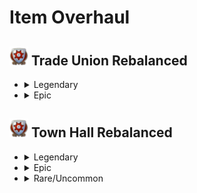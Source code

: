 # Item Overhaul

## <img src="./doc/item_overhaul/trade_union/icon_guildhouse.png" width="30" /> Trade Union Rebalanced

- <details>
  <summary>Legendary</summary>

  - <details><!-- Aaden Issack, World-Famous Enbesan Chef -->
    <summary><img src="./doc/job_adertisements/enbesa/icon_enbesan_cook_3b.png" width="20" /> Aaden Issack, World-Famous Enbesan Chef</summary>
      <img src="./doc/item_overhaul/trade_union/aaden.png" />

      When a population consumes Jacob's "**Sardines**", "**Canned Food**" is exchanged for it.
      <img src="./doc/item_overhaul/trade_union/aaden_2.png" />
    </details>

  - <details><!-- Belinda San Pedro, Head of Arcade Acquisitions -->
    <summary><img src="./doc/job_adertisements/infrastructure/icon_specialist_mall_01.png" width="20" /> Belinda San Pedro, Head of Arcade Acquisitions</summary>
      <img src="./doc/item_overhaul/trade_union/belinda.png" />
    </details>

  - <details><!-- Brother Hilarius, Purveyor of Monastic Mixtures -->
    <summary><img src="./doc/job_adertisements/drink/icon_priest_uncommon.png" width="20" /> Brother Hilarius, Purveyor of Monastic Mixtures</summary>
      <img src="./doc/item_overhaul/trade_union/hilarius.png" />
    </details>

  - <details><!-- Bruno Ironbright, Engineering Giant -->
    <summary><img src="./doc/job_adertisements/consumer/icon_well_dressed_205.png" width="20" /> Bruno Ironbright, Engineering Giant</summary>
      <img src="./doc/item_overhaul/trade_union/bruno.png" />
    </details>

  - <details><!-- Bumm Brimmell, the Original Dandy -->
    <summary><img src="./doc/job_adertisements/cloth/icon_tailor_3.png" width="20" /> Bumm Brimmell, the Original Dandy</summary>
      <img src="./doc/item_overhaul/trade_union/bumm.png" />
    </details>

  - <details><!-- Calla Lily, Of The Desert Bloom -->
    <summary><img src="./doc/job_adertisements/enbesa/icon_horticulturist_2.png" width="20" /> Calla Lily, Of The Desert Bloom</summary>
      <img src="./doc/item_overhaul/trade_union/calla.png" />
    </details>

  - <details><!-- Cosmo Castelli, Agronomic Trailblazer -->
    <summary><img src="./doc/job_adertisements/agriculture/icon_well_dressed_107.png" width="20" /> Cosmo Castelli, Agronomic Trailblazer</summary>
      <img src="./doc/item_overhaul/trade_union/calla.png" />
    </details>

  - <details><!-- Cristobal Taffeta, The Trendsetter -->
    <summary><img src="./doc/job_adertisements/cloth/icon_teacher_515.png" width="20" /> Cristobal Taffeta, The Trendsetter</summary>
      <img src="./doc/item_overhaul/trade_union/cristobal.png" />
      <img src="./doc/item_overhaul/trade_union/mariana.png" />

      When a population consumes Jacob's "**Suits**", "**Tailored Suits**" are exchanged for them.
      <img src="./doc/item_overhaul/trade_union/mariana_2.png" />
    </details>

  - <details><!-- Dr. Ali Al-Zahir, the Botanical Director -->
    <summary><img src="./doc/job_adertisements/agriculture/icon_farmer_102_b.png" width="20" /> Dr. Ali Al-Zahir, the Botanical Director</summary>
      <img src="./doc/item_overhaul/trade_union/ali.png" />
    </details>

  - <details><!-- Francois Strindberg, Crown Jeweller -->
    <summary><img src="./doc/job_adertisements/luxus/icon_well_dressed_106.png" width="20" width="20" /> Francois Strindberg, Crown Jeweller</summary>
      <img src="./doc/item_overhaul/trade_union/strindberg.png" />
      <img src="./doc/item_overhaul/trade_union/brigthwoman.png" />
      <img src="./doc/item_overhaul/trade_union/gilbert.png" />
      <img src="./doc/item_overhaul/trade_union/gemologist.png" />
    </details>

  - <details><!-- Francois Thorne, The Industrial Reinforcer -->
    <summary><img src="./doc/job_adertisements/material/icon_well_dressed_103.png" width="20" width="20" /> Francois Thorne, The Industrial Reinforcer </summary>
      <img src="./doc/item_overhaul/trade_union/thorne.png" />
      <img src="./doc/item_overhaul/trade_union/general.png" />
    </details>

  - <details><!-- Gennaro Garibaldi, Chocolatier by Royal Appointment -->
    <summary><img src="./doc/job_adertisements/food/icon_baker_102.png" width="20" width="20" /> Gennaro Garibaldi, Chocolatier by Royal Appointment </summary>
      <img src="./doc/item_overhaul/trade_union/gennaro.png" />
      <img src="./doc/item_overhaul/trade_union/charlotte.png" />
      <img src="./doc/item_overhaul/trade_union/chocolatier.png" />
    </details>

  - <details><!-- Fried Plantain Kitchen Items -->
    <summary><img src="./doc/item_overhaul/trade_union/icon_fried_bananas.png" width="20" width="20" /> Fried Plantain Kitchen Items </summary>
      <img src="./doc/item_overhaul/trade_union/icnoyotl.png" />
      <img src="./doc/item_overhaul/trade_union/kantyi.png" />
      <img src="./doc/item_overhaul/trade_union/confectionier.png" />
    </details>

  - <details><!-- Gerhard Fuchs, of the Patent Eyeglass -->
    <summary><img src="./doc/job_adertisements/consumer/icon_well_dressed_206.png" width="20" width="20" /> Gerhard Fuchs, of the Patent Eyeglass </summary>
      <img src="./doc/item_overhaul/trade_union/gerhard.png" />
      <img src="./doc/item_overhaul/trade_union/otto.png" />
    </details>

  - <details><!-- Giorgis, the Eminent Hymnodist -->
    <summary><img src="./doc/job_adertisements/enbesa/icon_keeper_of_tradition_2.png" width="20" width="20" /> Giorgis, the Eminent Hymnodist </summary>
      <img src="./doc/item_overhaul/trade_union/giorgis.png" />
    </details>

  - <details><!-- Hans Klein, Old Grandfather Time -->
    <summary><img src="./doc/job_adertisements/luxus/icon_well_dressed_108.png" width="20" width="20" /> Hans Klein, Old Grandfather Time </summary>
      <img src="./doc/item_overhaul/trade_union/hans.png" />
      <img src="./doc/item_overhaul/trade_union/brigthwoman.png" />
      <img src="./doc/item_overhaul/trade_union/chiara.png" />
      <img src="./doc/item_overhaul/trade_union/horologist.png" />
    </details>

  - <details><!-- Herve Savonne, Suppressor of Grime -->
    <summary><img src="./doc/job_adertisements/consumer/icon_well_dressed_206.png" width="20" width="20" /> Herve Savonne, Suppressor of Grime </summary>
      <img src="./doc/item_overhaul/trade_union/herve.png" />
      <img src="./doc/item_overhaul/trade_union/prunella.png" />
    </details>

  - <details><!-- Jörg von Malching, Augur of the Auric -->
    <summary><img src="./doc/job_adertisements/mining/icon_well_dressed_104.png" width="20" width="20" /> Jörg von Malching, Augur of the Auric </summary>
      <img src="./doc/item_overhaul/trade_union/joerg.png" />
      <img src="./doc/item_overhaul/trade_union/micaela.png" />
      <img src="./doc/item_overhaul/trade_union/sapper.png" />
    </details>

  - <details><!-- Lady Jane Smythe, Queen of Haute Couture -->
    <summary><img src="./doc/job_adertisements/cloth/icon_normaldress_810.png" width="20" width="20" /> Lady Jane Smythe, Queen of Haute Couture </summary>
      <img src="./doc/item_overhaul/trade_union/jane.png" />
    </details>

  - <details><!-- Marcel Forcas, Celebrity Chef -->
    <summary><img src="./doc/job_adertisements/food/icon_well_dressed_201.png" width="20" width="20" width="20" /> Marcel Forcas, Celebrity Chef </summary>
      <img src="./doc/item_overhaul/trade_union/marcel.png" />
      <img src="./doc/item_overhaul/trade_union/archivist.png" />
    </details>

  - <details><!-- Marco de la Mocha, Crusher of Beans -->
    <summary><img src="./doc/job_adertisements/drink/icon_curator_702.png" width="20" width="20" width="20" width="20" /> Marco de la Mocha, Crusher of Beans </summary>
      <img src="./doc/item_overhaul/trade_union/marco.png" />
      <img src="./doc/item_overhaul/trade_union/cecilia.png" />
      <img src="./doc/item_overhaul/trade_union/sommelier.png" />
    </details>

  - <details><!-- Marie-Antoine, Patissier Royale -->
    <summary><img src="./doc/job_adertisements/food/icon_baker_102.png" width="20" width="20" width="20" width="20" /> Marie-Antoine, Patissier Royale </summary>
      <img src="./doc/item_overhaul/trade_union/marie.png" />
      <img src="./doc/item_overhaul/trade_union/patrice.png" />
      <img src="./doc/item_overhaul/trade_union/fine.png" />
    </details>

  - <details><!-- Mark van der Mark, Breeder of Shepherd Dogs -->
    <summary><img src="./doc/job_adertisements/agriculture/icon_normal_dressed_207.png" width="20" width="20" width="20" width="20" /> Mark van der Mark, Breeder of Shepherd Dogs </summary>
      <img src="./doc/item_overhaul/trade_union/mark.png" />
      <img src="./doc/item_overhaul/trade_union/anthrax.png" />
      <img src="./doc/item_overhaul/trade_union/savannah.png" />
      <img src="./doc/item_overhaul/trade_union/domestic.png" />
    </details>

  </details>

- <details>
  <summary>Epic</summary>

  </details>

## <img src="./doc/item_overhaul/trade_union/icon_guildhouse.png" width="30" /> Town Hall Rebalanced

- <details>
  <summary>Legendary</summary>

  </details>

- <details>
  <summary>Epic</summary>

  </details>

- <details>
  <summary>Rare/Uncommon</summary>

  </details>
